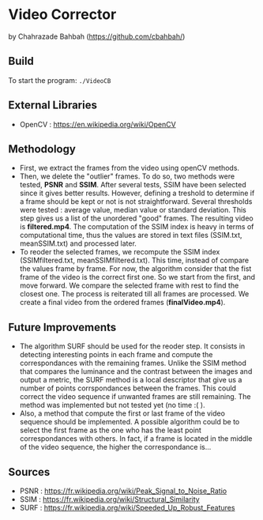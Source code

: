 # Video Corrector

by Chahrazade Bahbah (https://github.com/cbahbah/)


## Build

To start the program: `./VideoCB`

## External Libraries
 - OpenCV : https://en.wikipedia.org/wiki/OpenCV


## Methodology
 - First, we extract the frames from the video using openCV methods. 
 - Then, we delete the "outlier" frames. To do so, two methods were tested, **PSNR** and **SSIM**. After several tests, SSIM have been selected since it gives better results. However, defining a treshold to determine if a frame should be kept or not is not straightforward. Several thresholds were tested : average value, median value or standard deviation. This step gives us a list of the unordered "good" frames. The resulting video is **filtered.mp4**. The computation of the SSIM index is heavy in terms of computational time, thus the values are stored in text files (SSIM.txt, meanSSIM.txt) and processed later.
 - To reoder the selected frames, we recompute the SSIM index (SSIMfiltered.txt, meanSSIMfiltered.txt). This time, instead of compare the values frame by frame. For now, the algorithm consider that the fist frame of the video is the correct first one. So we start from the first, and move forward. We compare the selected frame with rest to find the closest one. The process is reiterated till all frames are processed. We create a final video from the ordered frames (**finalVideo.mp4**).


## Future Improvements 
 - The algorithm SURF should be used for the reoder step. It consists in detecting interesting points in each frame and compute the correspondances with the remaining frames. Unlike the SSIM method that compares the luminance and the contrast between the images and output a metric, the SURF method is a local descriptor that give us a number of points corrspondances between the frames. This could correct the video sequence if unwanted frames are still remaining. The method was implemented but not tested yet (no time :( ).
 - Also, a method that compute the first or last frame of the video sequence should be implemented. A possible algorithm could be to select the first frame as the one who has the least point correspondances with others. In fact, if a frame is located in the middle of the video sequence, the higher the correspondance is...



## Sources
 - PSNR : https://fr.wikipedia.org/wiki/Peak_Signal_to_Noise_Ratio
 - SSIM : https://fr.wikipedia.org/wiki/Structural_Similarity
 - SURF : https://fr.wikipedia.org/wiki/Speeded_Up_Robust_Features




